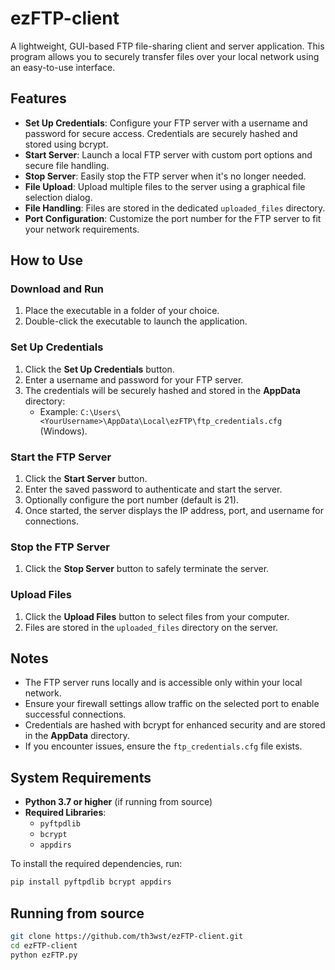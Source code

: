 # ezFTP-client

A lightweight, GUI-based FTP file-sharing client and server application. This program allows you to securely transfer files over your local network using an easy-to-use interface.

## Features

- **Set Up Credentials**: Configure your FTP server with a username and password for secure access. Credentials are securely hashed and stored using bcrypt.
- **Start Server**: Launch a local FTP server with custom port options and secure file handling.
- **Stop Server**: Easily stop the FTP server when it's no longer needed.
- **File Upload**: Upload multiple files to the server using a graphical file selection dialog.
- **File Handling**: Files are stored in the dedicated `uploaded_files` directory.
- **Port Configuration**: Customize the port number for the FTP server to fit your network requirements.

## How to Use

### Download and Run

1. Place the executable in a folder of your choice.
2. Double-click the executable to launch the application.

### Set Up Credentials

1. Click the **Set Up Credentials** button.
2. Enter a username and password for your FTP server.
3. The credentials will be securely hashed and stored in the **AppData** directory:
   - Example: `C:\Users\<YourUsername>\AppData\Local\ezFTP\ftp_credentials.cfg` (Windows).

### Start the FTP Server

1. Click the **Start Server** button.
2. Enter the saved password to authenticate and start the server.
3. Optionally configure the port number (default is 21).
4. Once started, the server displays the IP address, port, and username for connections.

### Stop the FTP Server

1. Click the **Stop Server** button to safely terminate the server.

### Upload Files

1. Click the **Upload Files** button to select files from your computer.
3. Files are stored in the `uploaded_files` directory on the server.

## Notes

- The FTP server runs locally and is accessible only within your local network.
- Ensure your firewall settings allow traffic on the selected port to enable successful connections.
- Credentials are hashed with bcrypt for enhanced security and are stored in the **AppData** directory.
- If you encounter issues, ensure the `ftp_credentials.cfg` file exists.

## System Requirements

- **Python 3.7 or higher** (if running from source)
- **Required Libraries**:
  - `pyftpdlib`
  - `bcrypt`
  - `appdirs`

To install the required dependencies, run:

```bash
pip install pyftpdlib bcrypt appdirs
```

## Running from source
```bash
git clone https://github.com/th3wst/ezFTP-client.git
cd ezFTP-client
python ezFTP.py
```


